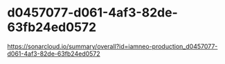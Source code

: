# d0457077-d061-4af3-82de-63fb24ed0572
https://sonarcloud.io/summary/overall?id=iamneo-production_d0457077-d061-4af3-82de-63fb24ed0572

